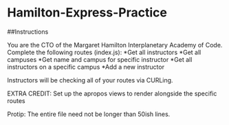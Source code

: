 # Hamilton-Express-Practice

##Instructions

You are the CTO of the Margaret Hamilton Interplanetary Academy of Code. Complete the following routes (index.js):
	*Get all instructors
	*Get all campuses
	*Get name and campus for specific instructor
	*Get all instructors on a specific campus
	*Add a new instructor

Instructors will be checking all of your routes via CURLing. 

EXTRA CREDIT:
	Set up the apropos views to render alongside the specific routes 

Protip: The entire file need not be longer than 50ish lines. 

